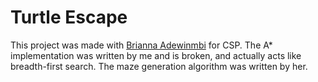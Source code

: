 # Turtle Escape

This project was made with [Brianna Adewinmbi](https://github.com/adewinmbi) for CSP.
The A* implementation was written by me and is broken, and actually acts like breadth-first search.
The maze generation algorithm was written by her.
